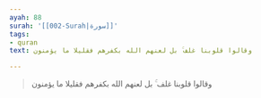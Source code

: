 ```yaml
---
ayah: 88
surah: '[[002-Surah|سورة]]'
tags:
- quran
text: وقالوا قلوبنا غلف ۚ بل لعنهم الله بكفرهم فقليلا ما يؤمنون

---
```

> وقالوا قلوبنا غلف ۚ بل لعنهم الله بكفرهم فقليلا ما يؤمنون
